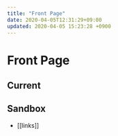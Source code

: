 ```yaml
---
title: "Front Page"
date: 2020-04-05T12:31:29+09:00
updated: 2020-04-05 15:23:28 +0900
---
```

# Front Page

## Current

## Sandbox
* [[links]]
